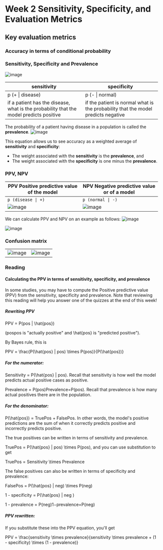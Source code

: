 
# Week 2 Sensitivity, Specificity, and Evaluation Metrics

## Key evaluation metrics
### Accuracy in terms of conditional probability

### Sensitivity, Specificity and Prevalence

![image](https://user-images.githubusercontent.com/1645304/126882839-dceb3356-0427-4d3f-b1b4-6492faecc7f4.png)

| sensitivity| specificity|
|-|-|
| p (+ \| disease)| p (- \| normal)|
|if a patient has the disease, what is the probability that the model predicts positive| if the patient is normal what is the probability that the model predicts negative|

The probability of a patient having disease in a population is called the **prevalence**. 
![image](https://user-images.githubusercontent.com/1645304/126883522-16811f59-d4fd-4f9a-863e-b02b9d3eeae9.png)

This equation allows us to see accuracy as a weighted average of **sensitivity** and **specificity**:
- The weight associated with the **sensitivity** is the **prevalence**, and 
- The weight associated with the **specificity** is one minus the **prevalence**. 

### PPV, NPV

|PPV Positive predictive value of the model |NPV Negative predictive value or of a model|
|-|-|
|`p (disease \| +)`| `p (normal \| -)`|
|![image](https://user-images.githubusercontent.com/1645304/126909573-7d08ecfc-8207-487b-8f40-18f6b8794736.png)|![image](https://user-images.githubusercontent.com/1645304/126909536-d06544d0-cd12-4995-b35f-c64032235b2f.png)|

We can calculate PPV and NPV on an example as follows:
![image](https://user-images.githubusercontent.com/1645304/126909685-80c22bdf-cd2d-486c-af4b-9e3a8f886211.png)

![image](https://user-images.githubusercontent.com/1645304/126909722-5f770556-0455-413b-8321-3a7cd4b2daf6.png)

### Confusion matrix
|||
|-|-|
|![image](https://user-images.githubusercontent.com/1645304/126909765-cdea553d-2fff-47a3-a8e9-8f805b302cbe.png)|![image](https://user-images.githubusercontent.com/1645304/126909801-036fb47f-e0cc-43bc-8b96-789ac0974c71.png)|

### Reading
#### Calculating the PPV in terms of sensitivity, specificity, and prevalence
In some studies, you may have to compute the Positive predictive value (PPV) from the sensitivity, specificity and prevalence.  Note that reviewing this reading will help you answer one of the quizzes at the end of this week!

##### Rewriting PPV
PPV = P(pos | \hat{pos})

(pospos is "actually positive" and \hat{pos} is "predicted positive").

By Bayes rule, this is 

 PPV = \frac{P(\hat{pos} | pos) \times P(pos)}{P(\hat{pos})}

##### For the numerator:
Sensitivity = P(\hat{pos} | pos).  Recall that sensitivity is how well the model predicts actual positive cases as positive.

Prevalence = P(pos)Prevalence=P(pos).  Recall that prevalence is how many actual positives there are in the population.

##### For the denominator:
P(\hat{pos}) = TruePos + FalsePos.  In other words, the model's positive predictions are the sum of when it correctly predicts positive and incorrectly predicts positive.

The true positives can be written in terms of sensitivity and prevalence.

TruePos = P(\hat{pos} | pos) \times P(pos), and you can use substitution to get 

TruePos = Sensitivity \times Prevalence

The false positives can also be written in terms of specificity and prevalence:

FalsePos = P(\hat{pos} | neg) \times P(neg)

1 - specificity = P(\hat{pos} | neg )

1 - prevalence = P(neg)1−prevalence=P(neg)

##### PPV rewritten:
If you substitute these into the PPV equation, you'll get

PPV = \frac{sensitivity \times prevalence}{sensitivity \times prevalence + (1 - specificity) \times (1 - prevalence)}
